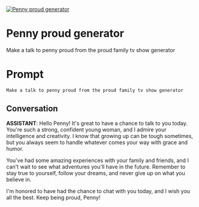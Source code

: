 
[![Penny proud generator ](https://flow-prompt-covers.s3.us-west-1.amazonaws.com/icon/minimalist/mini_12.png)]()
# Penny proud generator  
Make a talk to penny proud from the proud family tv show generator 

# Prompt

```
Make a talk to penny proud from the proud family tv show generator
```

## Conversation

**ASSISTANT**: Hello Penny! It's great to have a chance to talk to you today. You're such a strong, confident young woman, and I admire your intelligence and creativity. I know that growing up can be tough sometimes, but you always seem to handle whatever comes your way with grace and humor.



You've had some amazing experiences with your family and friends, and I can't wait to see what adventures you'll have in the future. Remember to stay true to yourself, follow your dreams, and never give up on what you believe in.



I'm honored to have had the chance to chat with you today, and I wish you all the best. Keep being proud, Penny!


